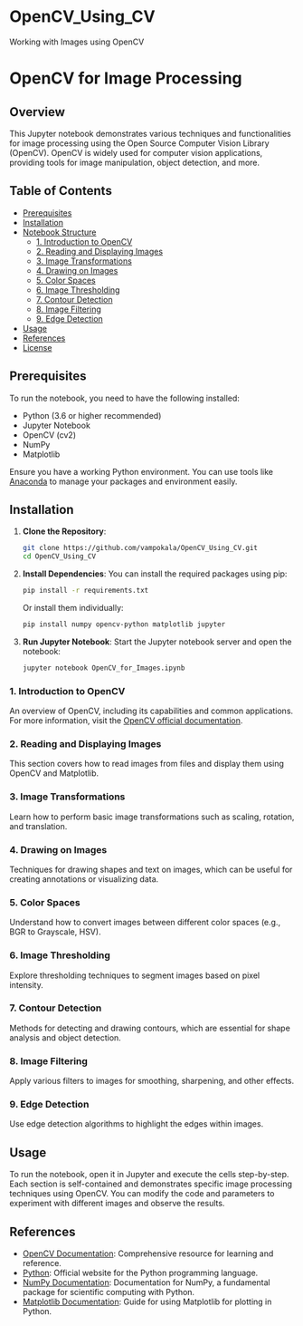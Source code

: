 # OpenCV_Using_CV
Working with Images using OpenCV

# OpenCV for Image Processing

## Overview

This Jupyter notebook demonstrates various techniques and functionalities for image processing using the Open Source Computer Vision Library (OpenCV). OpenCV is widely used for computer vision applications, providing tools for image manipulation, object detection, and more.

## Table of Contents

- [Prerequisites](#prerequisites)
- [Installation](#installation)
- [Notebook Structure](#notebook-structure)
  - [1. Introduction to OpenCV](#1-introduction-to-opencv)
  - [2. Reading and Displaying Images](#2-reading-and-displaying-images)
  - [3. Image Transformations](#3-image-transformations)
  - [4. Drawing on Images](#4-drawing-on-images)
  - [5. Color Spaces](#5-color-spaces)
  - [6. Image Thresholding](#6-image-thresholding)
  - [7. Contour Detection](#7-contour-detection)
  - [8. Image Filtering](#8-image-filtering)
  - [9. Edge Detection](#9-edge-detection)
- [Usage](#usage)
- [References](#references)
- [License](#license)

## Prerequisites

To run the notebook, you need to have the following installed:

- Python (3.6 or higher recommended)
- Jupyter Notebook
- OpenCV (cv2)
- NumPy
- Matplotlib

Ensure you have a working Python environment. You can use tools like [Anaconda](https://www.anaconda.com/products/distribution) to manage your packages and environment easily.

## Installation

1. **Clone the Repository**:
   ```bash
   git clone https://github.com/vampokala/OpenCV_Using_CV.git
   cd OpenCV_Using_CV
   ```

2. **Install Dependencies**:
   You can install the required packages using pip:
   ```bash
   pip install -r requirements.txt
   ```
   Or install them individually:
   ```bash
   pip install numpy opencv-python matplotlib jupyter
   ```

3. **Run Jupyter Notebook**:
   Start the Jupyter notebook server and open the notebook:
   ```bash
   jupyter notebook OpenCV_for_Images.ipynb
   ```

### 1. Introduction to OpenCV

An overview of OpenCV, including its capabilities and common applications. For more information, visit the [OpenCV official documentation](https://docs.opencv.org/).

### 2. Reading and Displaying Images

This section covers how to read images from files and display them using OpenCV and Matplotlib.

### 3. Image Transformations

Learn how to perform basic image transformations such as scaling, rotation, and translation.

### 4. Drawing on Images

Techniques for drawing shapes and text on images, which can be useful for creating annotations or visualizing data.

### 5. Color Spaces

Understand how to convert images between different color spaces (e.g., BGR to Grayscale, HSV).

### 6. Image Thresholding

Explore thresholding techniques to segment images based on pixel intensity.

### 7. Contour Detection

Methods for detecting and drawing contours, which are essential for shape analysis and object detection.

### 8. Image Filtering

Apply various filters to images for smoothing, sharpening, and other effects.

### 9. Edge Detection

Use edge detection algorithms to highlight the edges within images.

## Usage

To run the notebook, open it in Jupyter and execute the cells step-by-step. Each section is self-contained and demonstrates specific image processing techniques using OpenCV. You can modify the code and parameters to experiment with different images and observe the results.

## References

- [OpenCV Documentation](https://docs.opencv.org/): Comprehensive resource for learning and reference.
- [Python](https://www.python.org/): Official website for the Python programming language.
- [NumPy Documentation](https://numpy.org/doc/): Documentation for NumPy, a fundamental package for scientific computing with Python.
- [Matplotlib Documentation](https://matplotlib.org/stable/users/index.html): Guide for using Matplotlib for plotting in Python.




